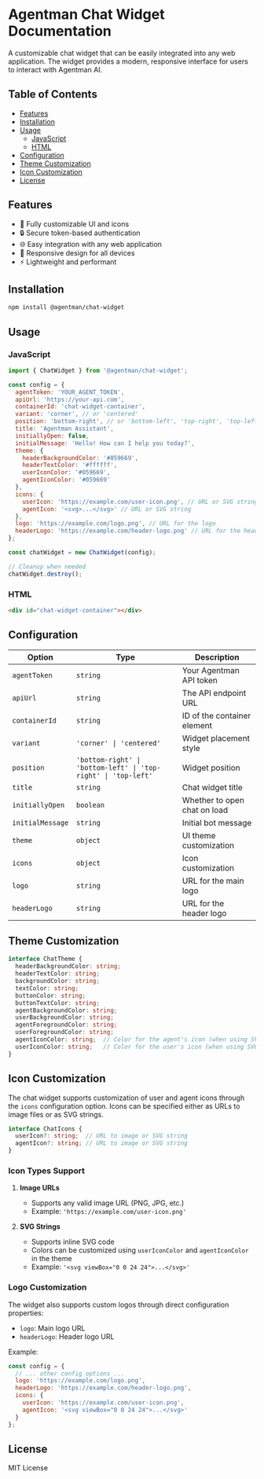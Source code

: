 # Agentman Chat Widget Documentation

A customizable chat widget that can be easily integrated into any web application. The widget provides a modern, responsive interface for users to interact with Agentman AI.

## Table of Contents
- [Features](#features)
- [Installation](#installation)
- [Usage](#usage)
  - [JavaScript](#javascript)
  - [HTML](#html)
- [Configuration](#configuration)
- [Theme Customization](#theme-customization)
- [Icon Customization](#icon-customization)
- [License](#license)

## Features

- 🎨 Fully customizable UI and icons
- 🔒 Secure token-based authentication
- 🌐 Easy integration with any web application
- 📱 Responsive design for all devices
- ⚡ Lightweight and performant

## Installation

```bash
npm install @agentman/chat-widget
```

## Usage

### JavaScript

```javascript
import { ChatWidget } from '@agentman/chat-widget';

const config = {
  agentToken: 'YOUR_AGENT_TOKEN',
  apiUrl: 'https://your-api.com',
  containerId: 'chat-widget-container',
  variant: 'corner', // or 'centered'
  position: 'bottom-right', // or 'bottom-left', 'top-right', 'top-left'
  title: 'Agentman Assistant',
  initiallyOpen: false,
  initialMessage: 'Hello! How can I help you today?',
  theme: {
    headerBackgroundColor: '#059669',
    headerTextColor: '#ffffff',
    userIconColor: '#059669',
    agentIconColor: '#059669'
  },
  icons: {
    userIcon: 'https://example.com/user-icon.png', // URL or SVG string
    agentIcon: '<svg>...</svg>' // URL or SVG string
  },
  logo: 'https://example.com/logo.png', // URL for the logo
  headerLogo: 'https://example.com/header-logo.png' // URL for the header logo
};

const chatWidget = new ChatWidget(config);

// Cleanup when needed
chatWidget.destroy();
```

### HTML

```html
<div id="chat-widget-container"></div>
```

## Configuration

| Option | Type | Description |
|--------|------|-------------|
| `agentToken` | `string` | Your Agentman API token |
| `apiUrl` | `string` | The API endpoint URL |
| `containerId` | `string` | ID of the container element |
| `variant` | `'corner' \| 'centered'` | Widget placement style |
| `position` | `'bottom-right' \| 'bottom-left' \| 'top-right' \| 'top-left'` | Widget position |
| `title` | `string` | Chat widget title |
| `initiallyOpen` | `boolean` | Whether to open chat on load |
| `initialMessage` | `string` | Initial bot message |
| `theme` | `object` | UI theme customization |
| `icons` | `object` | Icon customization |
| `logo` | `string` | URL for the main logo |
| `headerLogo` | `string` | URL for the header logo |

## Theme Customization

```typescript
interface ChatTheme {
  headerBackgroundColor: string;
  headerTextColor: string;
  backgroundColor: string;
  textColor: string;
  buttonColor: string;
  buttonTextColor: string;
  agentBackgroundColor: string;
  userBackgroundColor: string;
  agentForegroundColor: string;
  userForegroundColor: string;
  agentIconColor: string;  // Color for the agent's icon (when using SVG)
  userIconColor: string;   // Color for the user's icon (when using SVG)
}
```

## Icon Customization

The chat widget supports customization of user and agent icons through the `icons` configuration option. Icons can be specified either as URLs to image files or as SVG strings.

```typescript
interface ChatIcons {
  userIcon?: string;  // URL to image or SVG string
  agentIcon?: string; // URL to image or SVG string
}
```

### Icon Types Support

1. **Image URLs**
   - Supports any valid image URL (PNG, JPG, etc.)
   - Example: `'https://example.com/user-icon.png'`

2. **SVG Strings**
   - Supports inline SVG code
   - Colors can be customized using `userIconColor` and `agentIconColor` in the theme
   - Example: `'<svg viewBox="0 0 24 24">...</svg>'`

### Logo Customization

The widget also supports custom logos through direct configuration properties:

- `logo`: Main logo URL
- `headerLogo`: Header logo URL

Example:
```javascript
const config = {
  // ... other config options ...
  logo: 'https://example.com/logo.png',
  headerLogo: 'https://example.com/header-logo.png',
  icons: {
    userIcon: 'https://example.com/user-icon.png',
    agentIcon: '<svg viewBox="0 0 24 24">...</svg>'
  }
};
```

## License

MIT License

